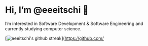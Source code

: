 # Hi, I’m @eeeitschi 👋

I’m interested in Software Development & Software Engineering and currently studying computer science.

[![eeeitschi's github streak](https://github-readme-streak-stats.herokuapp.com/?user=eeeitschi&theme=blue-green)](https://github.com/
